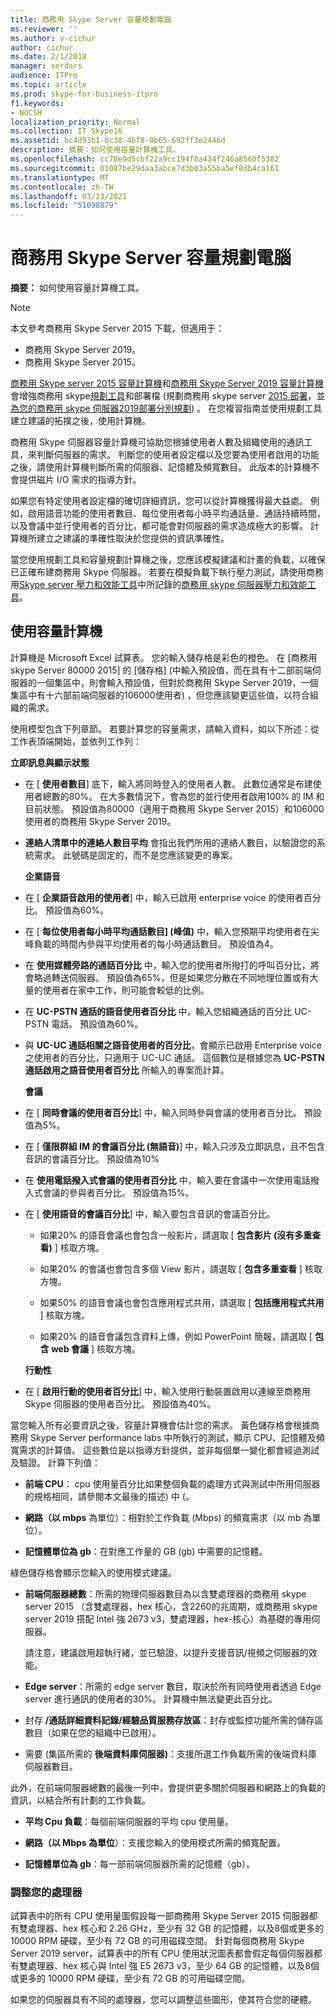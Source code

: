 ```yaml
---
title: 商務用 Skype Server 容量規劃電腦
ms.reviewer: ''
ms.author: v-cichur
author: cichur
ms.date: 2/1/2018
manager: serdars
audience: ITPro
ms.topic: article
ms.prod: skype-for-business-itpro
f1.keywords:
- NOCSH
localization_priority: Normal
ms.collection: IT_Skype16
ms.assetid: bc4d93b1-0c38-4bf8-8b65-692ff3e2446d
description: 摘要：如何使用容量計算機工具。
ms.openlocfilehash: cc78e9d5cbf22a9cc194f0a434f246a8560f5382
ms.sourcegitcommit: 01087be29daa3abce7d3b03a55ba5ef8db4ca161
ms.translationtype: MT
ms.contentlocale: zh-TW
ms.lasthandoff: 03/23/2021
ms.locfileid: "51098879"
---
```

# <a name="skype-for-business-server-capacity-planning-calculator"></a>商務用 Skype Server 容量規劃電腦
 
**摘要：** 如何使用容量計算機工具。

> [!NOTE]
> 本文參考商務用 Skype Server 2015 下載，但適用于：
> - 商務用 Skype Server 2019。
> - 商務用 Skype Server 2015。
  
[商務用 Skype server 2015 容量計算機](https://www.microsoft.com/download/details.aspx?id=51196)和[商務用 Skype Server 2019 容量計算機](https://www.microsoft.com/download/details.aspx?id=57509)會增強商務用 skype[規劃工具](https://www.microsoft.com/download/details.aspx?id=50357)和部署檔 (規劃商務用 skype server [2015 部署](../plan-your-deployment/plan-your-deployment.md)，並[為您的商務用 skype 伺服器2019部署分別規劃](../../SfBServer2019/plan/plan-your-deployment-2019.md)) 。 在您複習指南並使用規劃工具建立建議的拓撲之後，使用計算機。
  
商務用 Skype 伺服器容量計算機可協助您根據使用者人數及組織使用的通訊工具，來判斷伺服器的需求。 判斷您的使用者設定檔以及您要為使用者啟用的功能之後，請使用計算機判斷所需的伺服器、記憶體及頻寬數目。 此版本的計算機不會提供磁片 I/O 需求的指導方針。
  
如果您有特定使用者設定檔的確切詳細資訊，您可以從計算機獲得最大益處。 例如，啟用語音功能的使用者數目、每位使用者每小時平均通話量、通話持續時間，以及會議中並行使用者的百分比，都可能會對伺服器的需求造成極大的影響。 計算機所建立之建議的準確性取決於您提供的資訊準確性。
  
當您使用規劃工具和容量規劃計算機之後，您應該模擬建議和計畫的負載，以確保已正確布建商務用 Skype 伺服器。 若要在模擬負載下執行壓力測試，請使用商務用[Skype server 壓力和效能工具](./stress-and-performance-tool/stress-and-performance-tool.md)中所記錄的[商務用 skype 伺服器壓力和效能工具](https://www.microsoft.com/download/details.aspx?id=50367)。
  
## <a name="using-the-capacity-calculator"></a>使用容量計算機

計算機是 Microsoft Excel 試算表。 您的輸入儲存格是彩色的橙色。 在 [商務用 skype Server 80000 2015] 的 [儲存格] (中輸入預設值，而在具有十二部前端伺服器的一個集區中，則會輸入預設值，但對於商務用 Skype Server 2019，一個集區中有十六部前端伺服器的106000使用者) ，但您應該變更這些值，以符合組織的需求。
  
使用模型包含下列章節。 若要計算您的容量需求，請輸入資料，如以下所述：從工作表頂端開始，並依列工作列： 
  
 **立即訊息與顯示狀態**
  
- 在 [ **使用者數目**] 底下，輸入將同時登入的使用者人數。 此數位通常是布建使用者總數的80%。 在大多數情況下，會為您的並行使用者啟用100% 的 IM 和目前狀態。 預設值為80000（適用于商務用 Skype Server 2015）和106000使用者的商務用 Skype Server 2019。
    
- **連絡人清單中的連絡人數目平均** 會指出我們所用的連絡人數目，以驗證您的系統需求。 此號碼是固定的，而不是您應該變更的專案。
    
  **企業語音**
  
- 在 [ **企業語音啟用的使用者**] 中，輸入已啟用 enterprise voice 的使用者百分比。 預設值為60%。 
    
- 在 [ **每位使用者每小時平均通話數目] (峰值)** 中，輸入您預期平均使用者在尖峰負載的時間內參與平均使用者的每小時通話數目。 預設值為4。 
    
- 在 **使用媒體旁路的通話百分比** 中，輸入您的使用者所撥打的呼叫百分比，將會略過轉送伺服器。 預設值為65%，但是如果您分散在不同地理位置或有大量的使用者在家中工作，則可能會較低的比例。
    
- 在 **UC-PSTN 通話的語音使用者百分比** 中，輸入您組織通話的百分比 UC-PSTN 電話。 預設值為60%。
    
- 與 **UC-UC 通話相關之語音使用者的百分比**，會顯示已啟用 Enterprise voice 之使用者的百分比，只適用于 UC-UC 通話。 這個數位是根據您為 **UC-PSTN 通話啟用之語音使用者百分比** 所輸入的專案而計算。 
    
  **會議**
  
- 在 [ **同時會議的使用者百分比**] 中，輸入同時參與會議的使用者百分比。 預設值為5%。 
    
- 在 [ **僅限群組 IM 的會議百分比 (無語音)**] 中，輸入只涉及立即訊息，且不包含音訊的會議百分比。 預設值為10%
    
- 在 **使用電話撥入式會議的使用者百分比** 中，輸入要在會議中一次使用電話撥入式會議的參與者百分比。 預設值為15%。
    
- 在 [ **使用語音的會議百分比**] 中，輸入要包含音訊的會議百分比。 
    
  - 如果20% 的語音會議也會包含一般影片，請選取 [ **包含影片 (沒有多重查看)** ] 核取方塊。
    
  - 如果20% 的會議也會包含多個 View 影片，請選取 [ **包含多重查看** ] 核取方塊。
    
  - 如果50% 的語音會議也會包含應用程式共用，請選取 [ **包括應用程式共用** ] 核取方塊。
    
  - 如果20% 的語音會議包含資料上傳，例如 PowerPoint 簡報，請選取 [ **包含 web 會議** ] 核取方塊。
    
  **行動性**
  
- 在 [ **啟用行動的使用者百分比**] 中，輸入使用行動裝置啟用以連線至商務用 Skype 伺服器的使用者百分比。 預設值為40%。 
    
當您輸入所有必要資訊之後，容量計算機會估計您的需求。 黃色儲存格會根據商務用 Skype Server performance labs 中所執行的測試，顯示 CPU、記憶體及頻寬需求的計算值。 這些數位是以指導方針提供，並非每個單一變化都會經過測試及驗證。 計算下列值： 
  
- **前端 CPU**： cpu 使用量百分比如果整個負載的處理方式與測試中所用伺服器的規格相同，請參閱本文最後的描述) 中 (。
    
- **網路（以 mbps** 為單位）：相對於工作負載 (Mbps) 的頻寬需求（以 mb 為單位）。
    
- **記憶體單位為 gb**：在對應工作量的 GB (gb) 中需要的記憶體。
    
綠色儲存格會顯示您輸入的使用模式建議。 
  
- **前端伺服器總數**：所需的物理伺服器數目為以含雙處理器的商務用 skype server 2015 （含雙處理器，hex 核心，含2260的兆周期，或商務用 skype server 2019 搭配 Intel 強 2673 v3，雙處理器，hex-核心）為基礎的專用伺服器。
    
    請注意，建議啟用超執行緒，並已驗證，以提升支援音訊/視頻之伺服器的效能。
    
- **Edge server**：所需的 edge server 數目，取決於所有同時使用者透過 Edge server 進行通訊的使用者的30%。 計算機中無法變更此百分比。 
    
- 封存 **/通話詳細資料記錄/經驗品質服務存放區**：封存或監控功能所需的儲存區數目（如果在您的組織中已啟用）。
    
- 需要 (集區所需的 **後端資料庫伺服器)**：支援所選工作負載所需的後端資料庫伺服器數目。
    
此外，在前端伺服器總數的最後一列中，會提供更多關於伺服器和網路上的負載的資訊，以結合所有計劃的工作負載。
  
- **平均 Cpu 負載**：每個前端伺服器的平均 cpu 使用量。
    
- **網路（以 Mbps 為單位**）：支援您輸入的使用模式所需的頻寬配置。
    
- **記憶體單位為 gb**：每一部前端伺服器所需的記憶體（gb）。
    
### <a name="adjusting-for-your-processors"></a>調整您的處理器

試算表中的所有 CPU 使用量圖假設每一部商務用 Skype Server 2015 伺服器都有雙處理器、hex 核心和 2.26 GHz，至少有 32 GB 的記憶體，以及8個或更多的 10000 RPM 硬碟，至少有 72 GB 的可用磁碟空間。 針對每個商務用 Skype Server 2019 server，試算表中的所有 CPU 使用狀況圖表都會假定每個伺服器都有雙處理器、hex 核心與 Intel 強 E5 2673 v3，至少 64 GB 的記憶體，以及8個或更多的 10000 RPM 硬碟，至少有 72 GB 的可用磁碟空間。
  
如果您的伺服器具有不同的處理器，您可以調整這些圖形，使其符合您的硬體。

